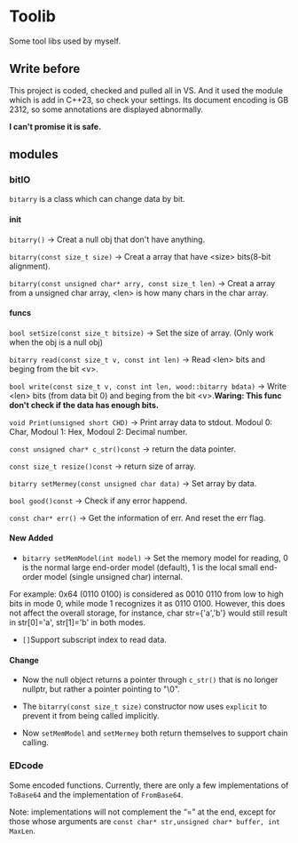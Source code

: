 # Toolib
Some tool libs used by myself.

## Write before
This project is coded, checked and pulled all in VS. And it used the module which is add in C++23, so check your settings. Its document encoding is GB 2312, so some annotations are displayed abnormally.

**I can't promise it is safe.**

## modules

### bitIO
`bitarry` is a class which can change data by bit.

#### init
`bitarry()` -> Creat a null obj that don't have anything.

`bitarry(const size_t size)` -> Creat a array that have \<size\> bits(8-bit alignment).

`bitarry(const unsigned char* arry, const size_t len)` -> Creat a array from a unsigned char array, \<len\> is how many chars in the char array.

#### funcs
`bool setSize(const size_t bitsize)` -> Set the size of array. (Only work when the obj is a null obj)

`bitarry read(const size_t v, const int len)` -> Read \<len\> bits and beging from the bit \<v\>.

`bool write(const size_t v, const int len, wood::bitarry bdata)` -> Write \<len\> bits (from data bit 0) and beging from the bit \<v\>.**Waring: This func don't check if the data has enough bits.**

`void Print(unsigned short CHD)` -> Print array data to stdout. Modoul 0: Char, Modoul 1: Hex, Modoul 2: Decimal number.

`const unsigned char* c_str()const` -> return the data pointer.

`const size_t resize()const` -> return size of array.

`bitarry setMermey(const unsigned char data)` -> Set array by data.

`bool good()const` -> Check if any error happend.

`const char* err()` -> Get the information of err. And reset the err flag.

#### New Added
* `bitarry setMemModel(int model)` -> Set the memory model for reading, 0 is the normal large end-order model (default), 1 is the local small end-order model (single unsigned char) internal.

For example: 0x64 (0110 0100) is considered as 0010 0110 from low to high bits in mode 0, while mode 1 recognizes it as 0110 0100. However, this does not affect the overall storage, for instance, char str={'a','b'} would still result in str\[0\]='a', str\[1\]='b' in both modes.

* `[]`Support subscript index to read data.

#### Change 
* Now the null object returns a pointer through `c_str()` that is no longer nullptr, but rather a pointer pointing to "\0".

* The `bitarry(const size_t size)` constructor now uses `explicit` to prevent it from being called implicitly.

* Now `setMemModel` and `setMermey` both return themselves to support chain calling.

### EDcode
Some encoded functions. Currently, there are only a few implementations of `ToBase64` and the implementation of `FromBase64`.

Note: implementations will not complement the “=” at the end, except for those whose arguments are `const char* str,unsigned char* buffer, int MaxLen`.